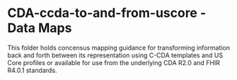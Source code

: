 # CDA-ccda-to-and-from-uscore - Data Maps
This folder holds concensus mapping guidance for transforming information back and forth between its representation using C-CDA templates and US Core profiles or available for use from the underlying CDA R2.0 and FHIR R4.0.1 standards.
